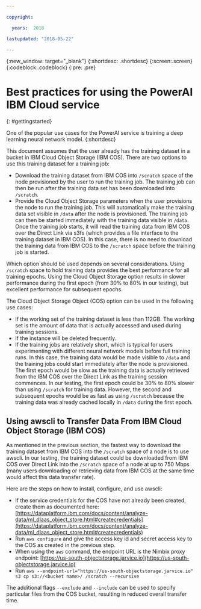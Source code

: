 ```yaml
---

copyright:

  years:  2018

lastupdated: "2018-05-22"

---
```


{:new_window: target="_blank"}
{:shortdesc: .shortdesc}
{:screen:.screen}
{:codeblock:.codeblock}
{:pre: .pre}

# Best practices for using the PowerAI IBM Cloud service
{: #gettingstarted}

One of the popular use cases for the PowerAI service is training a deep learning neural network model.
{:shortdesc}

This document assumes that the user already has the training dataset in a bucket in IBM Cloud Object Storage (IBM COS).  There are two options to use this training dataset for a training job:

- Download the training dataset from IBM COS into `/scratch` space of the node provisioned by the user to run the training job. The training job can then be run after the training data set has been downloaded into `/scratch`.
- Provide the Cloud Object Storage parameters when the user provisions the node to run the training job. This will automatically make the training data set visible in `/data` after the node is provisioned.  The training job can then be started immediately with the training data visible in `/data`.  Once the training job starts, it will read the training data from IBM COS over the Direct Link via s3fs (which provides a file interface to the training dataset in IBM COS). In this case, there is no need to download the training data from IBM COS to the `/scratch` space before the training job is started.

Which option should be used depends on several considerations.  Using `/scratch` space to hold training data provides the best performance for all training epochs.  Using the Cloud Object Storage option results in slower performance during the first epoch (from 30% to 80% in our testing), but excellent performance for subsequent epochs.

The Cloud Object Storage Object (COS) option can be used in the following use cases:

- If the working set of the training dataset is less than 112GB.  The working set is the amount of data that is actually accessed and used during training sessions.
- If the instance will be deleted frequently.
- If the training jobs are relatively short, which is typical for users experimenting with different neural network models before full training runs.  In this case, the training data would be made visible to `/data` and the training jobs could start immediately after the node is provisioned.  The first epoch would be slow as the training data is actually retrieved from the IBM COS over the Direct Link as the training session commences.  In our testing, the first epoch could be 30% to 80% slower than using `/scratch` for training data.  However, the second and subsequent epochs would be as fast as using `/scratch` because the training data was already cached locally in `/data` during the first epoch.

## Using awscli to Transfer Data From IBM Cloud Object Storage (IBM COS)

As mentioned in the previous section, the fastest way to download the training dataset from IBM COS into the `/scratch` space of a node is to use awscli.  In our testing, the training dataset could be downloaded from IBM COS over Direct Link into the `/scratch` space of a node at up to 750 Mbps (many users downloading or retrieving data from IBM COS at the same time would affect this data transfer rate).

Here are the steps on how to install, configure, and use awscli:

- If the service credentials for the COS have not already been created, create them as documented here: [https://dataplatform.ibm.com/docs/content/analyze-data/ml_dlaas_object_store.html#createcredentials](https://dataplatform.ibm.com/docs/content/analyze-data/ml_dlaas_object_store.html#createcredentials)
- Run `aws configure` and give the access key id and secret access key to the COS as created in the previous step.
- When using the `aws` command, the endpoint URL is the Nimbix proxy endpoint: [https://us-south-objectstorage.jarvice.io](https://us-south-objectstorage.jarvice.io)
- Run `aws --endpoint-url="https://us-south-objectstorage.jarvice.io" s3 cp s3://<bucket name>/ /scratch --recursive`

The additional flags `--exclude` and `--include` can be used to specify particular files from the COS bucket, resulting in reduced overall transfer time.
